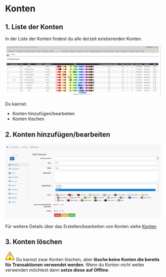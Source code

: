 # Konten

## 1. Liste der Konten

In der Liste der Konten findest du alle derzeit existierenden Konten.

![Liste der Konten](../../.gitbook/assets/de_admin_accounts.png)

Du kannst:

* Konten hinzufügen/bearbeiten
* Konten löschen

## 2. Konten hinzufügen/bearbeiten

![Konten hinzufügen/bearbeiten](../../.gitbook/assets/de_accounts_edit.png)

Für weitere Details über das Erstellen/bearbeiten von Konten siehe [Konten](../the-user-side/accounts.md)

## 3. Konten löschen

![Important](../../.gitbook/assets/de_important.png)
Du kannst zwar Konten löschen, aber **lösche keine Konten die bereits für Transaktionen verwendet werden**. Wenn du Konten nicht weiter verwenden möchtest dann **setze diese auf Offline**.
